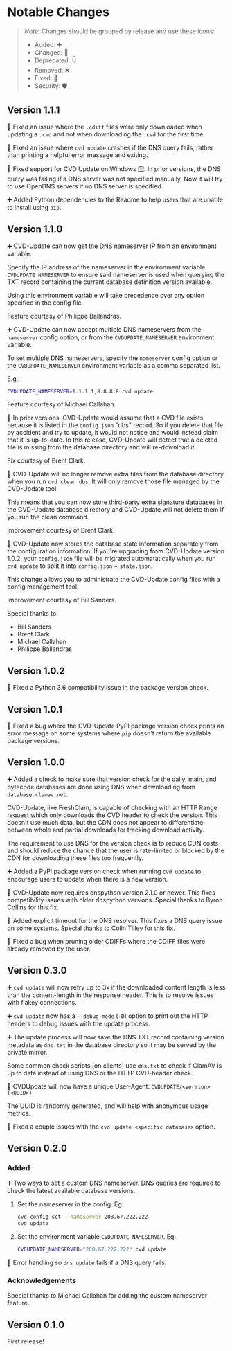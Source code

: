 # Notable Changes

> _Note_: Changes should be grouped by release and use these icons:
> - Added: ➕
> - Changed: 🌌
> - Deprecated: 👇
> - Removed: ❌
> - Fixed: 🐛
> - Security: 🛡

## Version 1.1.1

🐛 Fixed an issue where the `.cdiff` files were only downloaded when updating a
`.cvd` and not when downloading the `.cvd` for the first time.

🐛 Fixed an issue where `cvd update` crashes if the DNS query fails, rather
than printing a helpful error message and exiting.

🐛 Fixed support for CVD Update on Windows 🪟. In prior versions, the DNS query
was failing if a DNS server was not specified manually. Now it will try to use
OpenDNS servers if no DNS server is specified.

➕ Added Python dependencies to the Readme to help users that are unable to
install using `pip`.

## Version 1.1.0

➕ CVD-Update can now get the DNS nameserver IP from an environment variable.

  Specify the IP address of the nameserver in the environment variable
  `CVDUPDATE_NAMESERVER` to ensure said nameserver is used when querying the
  TXT record containing the current database definition version available.

  Using this environment variable will take precedence over any option specified
  in the config file.

  Feature courtesy of Philippe Ballandras.

➕ CVD-Update can now accept multiple DNS nameservers from the `nameserver`
  config option, or from the `CVDUPDATE_NAMESERVER` environment variable.

  To set multiple DNS nameservers, specify the `nameserver` config option or the
  `CVDUPDATE_NAMESERVER` environment variable as a comma separated list.

  E.g.:
  ```bash
  CVDUPDATE_NAMESERVER=1.1.1.1,8.8.8.8 cvd update
  ```

  Feature courtesy of Michael Callahan.

🐛 In prior versions, CVD-Update would assume that a CVD file exists because it
  is listed in the `config.json` "dbs" record. So if you delete that file by
  accident and try to update, it would not notice and would instead claim that
  it is up-to-date. In this release, CVD-Update will detect that a deleted file
  is missing from the database directory and will re-download it.

  Fix courtesy of Brent Clark.

🌌 CVD-Update will no longer remove extra files from the database directory
  when you run `cvd clean dbs`. It will only remove those file managed by the
  CVD-Update tool.

  This means that you can now store third-party extra signature databases in the
  CVD-Update database directory and CVD-Update will not delete them if you run
  the clean command.

  Improvement courtesy of Brent Clark.

🌌 CVD-Update now stores the database state information separately from the
  configuration information. If you're upgrading from CVD-Update version 1.0.2,
  your `config.json` file will be migrated automatatically when you run
  `cvd update` to split it into `config.json` + `state.json`.

  This change allows you to administrate the CVD-Update config files with a
  config management tool.

  Improvement courtesy of Bill Sanders.

Special thanks to:
- Bill Sanders
- Brent Clark
- Michael Callahan
- Philippe Ballandras

## Version 1.0.2

🐛 Fixed a Python 3.6 compatibility issue in the package version check.

## Version 1.0.1

🐛 Fixed a bug where the CVD-Update PyPI package version check prints an
  error message on some systems where `pip` doesn't return the available
  package versions.

## Version 1.0.0

➕ Added a check to make sure that version check for the daily, main, and
  bytecode databases are done using DNS when downloading from
  `database.clamav.net`.

  CVD-Update, like FreshClam, is capable of checking with an HTTP Range request
  which only downloads the CVD header to check the version. This doesn't use
  much data, but the CDN does not appear to differentiate between whole and
  partial downloads for tracking download activity.

  The requirement to use DNS for the version check is to reduce CDN costs and
  should reduce the chance that the user is rate-limited or blocked by the CDN
  for downloading these files too frequently.

➕ Added a PyPI package version check when running `cvd update` to encourage
  users to update when there is a new version.

🐛 CVD-Update now requires dnspython version 2.1.0 or newer. This fixes
  compatibility issues with older dnspython versions.
  Special thanks to Byron Collins for this fix.

🐛 Added explicit timeout for the DNS resolver. This fixes a DNS query issue
  on some systems.
  Special thanks to Colin Tilley for this fix.

🐛 Fixed a bug when pruning older CDIFFs where the CDIFF files were already
  removed by the user.

## Version 0.3.0

➕ `cvd update` will now retry up to 3x if the downloaded content length is
  less than the content-length in the response header. This is to resolve
  issues with flakey connections.

➕ `cvd update` now has a `--debug-mode` (`-D`) option to print out the HTTP
  headers to debug issues with the update process.

➕ The update process will now save the DNS TXT record containing version
  metadata as `dns.txt` in the database directory so it may be served by the
  private mirror.

  Some common check scripts (on clients) use `dns.txt` to check if ClamAV is up
  to date instead of using DNS or the HTTP CVD-header check.

🌌 CVDUpdate will now have a unique User-Agent: `CVDUPDATE/<version> (<UUID>)`

  The UUID is randomly generated, and will help with anonymous usage metrics.

🐛 Fixed a couple issues with the `cvd update <specific database>` option.

## Version 0.2.0

### Added

➕ Two ways to set a custom DNS nameserver.
  DNS queries are required to check the latest available database versions.

  1. Set the nameserver in the config. Eg:

     ```bash
     cvd config set --nameserver 208.67.222.222
     cvd update
     ```

  2. Set the environment variable `CVDUPDATE_NAMESERVER`. Eg:

     ```bash
     CVDUPDATE_NAMESERVER="208.67.222.222" cvd update
     ```

🐛 Error handling so `dns update` fails if a DNS query fails.

### Acknowledgements

Special thanks to Michael Callahan for adding the custom nameserver feature.

## Version 0.1.0

First release!
